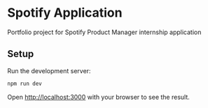 # Spotify Application

Portfolio project for Spotify Product Manager internship application

## Setup

Run the development server:

```bash
npm run dev
```

Open [http://localhost:3000](http://localhost:3000) with your browser to see the result.
